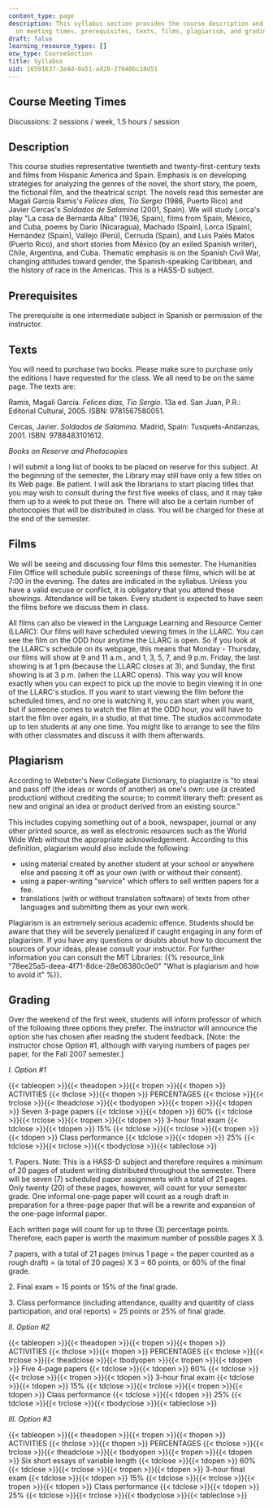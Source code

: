 ```yaml
---
content_type: page
description: This syllabus section provides the course description and information
  on meeting times, prerequisites, texts, films, plagiarism, and grading.
draft: false
learning_resource_types: []
ocw_type: CourseSection
title: Syllabus
uid: 16591637-3e4d-0a51-ad28-27640bc18d51
---
```

## Course Meeting Times

Discussions: 2 sessions / week, 1.5 hours / session

## Description

This course studies representative twentieth and twenty-first-century texts and films from Hispanic America and Spain. Emphasis is on developing strategies for analyzing the genres of the novel, the short story, the poem, the fictional film, and the theatrical script. The novels read this semester are Magali García Ramis's *Felices días, Tío Sergio* (1986, Puerto Rico) and Javier Cercas's *Soldados de Salamina* (2001, Spain). We will study Lorca's play "La casa de Bernarda Alba" (1936, Spain), films from Spain, México, and Cuba, poems by Darío (Nicaragua), Machado (Spain), Lorca (Spain), Hernández (Spain), Vallejo (Perú), Cernuda (Spain), and Luis Palés Matos (Puerto Rico), and short stories from México (by an exiled Spanish writer), Chile, Argentina, and Cuba. Thematic emphasis is on the Spanish Civil War, changing attitudes toward gender, the Spanish-speaking Caribbean, and the history of race in the Americas. This is a HASS-D subject.

## Prerequisites

The prerequisite is one intermediate subject in Spanish or permission of the instructor.

## Texts

You will need to purchase two books. Please make sure to purchase only the editions I have requested for the class. We all need to be on the same page. The texts are:

Ramis, Magali García. *Felices días, Tío Sergio*. 13a ed. San Juan, P.R.: Editorial Cultural, 2005. ISBN: 9781567580051.

Cercas, Javier. *Soldados de Salamina*. Madrid, Spain: Tusquets-Andanzas, 2001. ISBN: 9788483101612.

*Books on Reserve and Photocopies*

I will submit a long list of books to be placed on reserve for this subject. At the beginning of the semester, the Library may still have only a few titles on its Web page. Be patient. I will ask the librarians to start placing titles that you may wish to consult during the first five weeks of class, and it may take them up to a week to put these on. There will also be a certain number of photocopies that will be distributed in class. You will be charged for these at the end of the semester.

## Films

We will be seeing and discussing four films this semester. The Humanities Film Office will schedule public screenings of these films, which will be at 7:00 in the evening. The dates are indicated in the syllabus. Unless you have a valid excuse or conflict, it is obligatory that you attend these showings. Attendance will be taken. Every student is expected to have seen the films before we discuss them in class.

All films can also be viewed in the Language Learning and Resource Center (LLARC): Our films will have scheduled viewing times in the LLARC. You can see the film on the ODD hour anytime the LLARC is open. So if you look at the LLARC's schedule on its webpage, this means that Monday - Thursday, our films will show at 9 and 11 a.m., and 1, 3, 5, 7, and 9 p.m. Friday, the last showing is at 1 pm (because the LLARC closes at 3), and Sunday, the first showing is at 3 p.m. (when the LLARC opens). This way you will know exactly when you can expect to pick up the movie to begin viewing it in one of the LLARC's studios. If you want to start viewing the film before the scheduled times, and no one is watching it, you can start when you want, but if someone comes to watch the film at the ODD hour, you will have to start the film over again, in a studio, at that time. The studios accommodate up to ten students at any one time. You might like to arrange to see the film with other classmates and discuss it with them afterwards.

## Plagiarism

According to Webster's New Collegiate Dictionary, to plagiarize is "to steal and pass off (the ideas or words of another) as one's own: use (a created production) without crediting the source; to commit literary theft: present as new and original an idea or product derived from an existing source."

This includes copying something out of a book, newspaper, journal or any other printed source, as well as electronic resources such as the World Wide Web without the appropriate acknowledgement. According to this definition, plagiarism would also include the following:

- using material created by another student at your school or anywhere else and passing it off as your own (with or without their consent).
- using a paper-writing "service" which offers to sell written papers for a fee.
- translations (with or without translation software) of texts from other languages and submitting them as your own work.

Plagiarism is an extremely serious academic offence. Students should be aware that they will be severely penalized if caught engaging in any form of plagiarism. If you have any questions or doubts about how to document the sources of your ideas, please consult your instructor. For further information you can consult the MIT Libraries: {{% resource_link "78ee25a5-deea-4f71-8dce-28e06380c0e0" "What is plagiarism and how to avoid it" %}}.

## Grading

Over the weekend of the first week, students will inform professor of which of the following three options they prefer. The instructor will announce the option she has chosen after reading the student feedback. \[Note: the instructor chose Option #1, although with varying numbers of pages per paper, for the Fall 2007 semester.\]

*I. Option #1*

{{< tableopen >}}{{< theadopen >}}{{< tropen >}}{{< thopen >}}
ACTIVITIES
{{< thclose >}}{{< thopen >}}
PERCENTAGES
{{< thclose >}}{{< trclose >}}{{< theadclose >}}{{< tbodyopen >}}{{< tropen >}}{{< tdopen >}}
Seven 3-page papers
{{< tdclose >}}{{< tdopen >}}
60%
{{< tdclose >}}{{< trclose >}}{{< tropen >}}{{< tdopen >}}
3-hour final exam
{{< tdclose >}}{{< tdopen >}}
15%
{{< tdclose >}}{{< trclose >}}{{< tropen >}}{{< tdopen >}}
Class performance
{{< tdclose >}}{{< tdopen >}}
25%
{{< tdclose >}}{{< trclose >}}{{< tbodyclose >}}{{< tableclose >}}

1\. Papers. Note: This is a HASS-D subject and therefore requires a minimum of 20 pages of student writing distributed throughout the semester. There will be seven (7) scheduled paper assignments with a total of 21 pages. Only twenty (20) of these pages, however, will count for your semester grade. One informal one-page paper will count as a rough draft in preparation for a three-page paper that will be a rewrite and expansion of the one-page informal paper.

Each written page will count for up to three (3) percentage points. Therefore, each paper is worth the maximum number of possible pages X 3.

7 papers, with a total of 21 pages (minus 1 page = the paper counted as a rough draft) = (a total of 20 pages) X 3 = 60 points, or 60% of the final grade.

2\. Final exam = 15 points or 15% of the final grade.

3\. Class performance (including attendance, quality and quantity of class participation, and oral reports) = 25 points or 25% of final grade.

*II. Option #2*

{{< tableopen >}}{{< theadopen >}}{{< tropen >}}{{< thopen >}}
ACTIVITIES
{{< thclose >}}{{< thopen >}}
PERCENTAGES
{{< thclose >}}{{< trclose >}}{{< theadclose >}}{{< tbodyopen >}}{{< tropen >}}{{< tdopen >}}
Five 4-page papers
{{< tdclose >}}{{< tdopen >}}
60%
{{< tdclose >}}{{< trclose >}}{{< tropen >}}{{< tdopen >}}
3-hour final exam
{{< tdclose >}}{{< tdopen >}}
15%
{{< tdclose >}}{{< trclose >}}{{< tropen >}}{{< tdopen >}}
Class performance
{{< tdclose >}}{{< tdopen >}}
25%
{{< tdclose >}}{{< trclose >}}{{< tbodyclose >}}{{< tableclose >}}

*III. Option #3*

{{< tableopen >}}{{< theadopen >}}{{< tropen >}}{{< thopen >}}
ACTIVITIES
{{< thclose >}}{{< thopen >}}
PERCENTAGES
{{< thclose >}}{{< trclose >}}{{< theadclose >}}{{< tbodyopen >}}{{< tropen >}}{{< tdopen >}}
Six short essays of variable length
{{< tdclose >}}{{< tdopen >}}
60%
{{< tdclose >}}{{< trclose >}}{{< tropen >}}{{< tdopen >}}
3-hour final exam
{{< tdclose >}}{{< tdopen >}}
15%
{{< tdclose >}}{{< trclose >}}{{< tropen >}}{{< tdopen >}}
Class performance
{{< tdclose >}}{{< tdopen >}}
25%
{{< tdclose >}}{{< trclose >}}{{< tbodyclose >}}{{< tableclose >}}